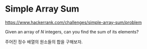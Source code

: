 # Simple Array Sum

https://www.hackerrank.com/challenges/simple-array-sum/problem

Given an array of $N$ integers, can you find the sum of its elements?

주어진 정수 배열의 원소들의 합을 구해보자.